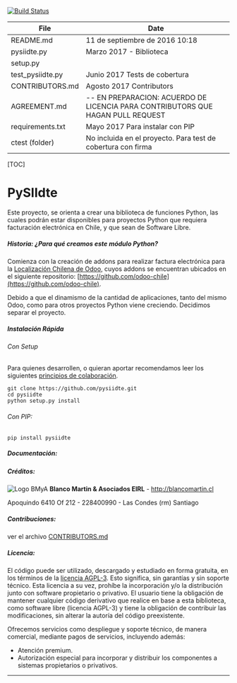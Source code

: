[![Build Status](https://travis-ci.org/PySIIDTE/pysiidte.svg?branch=master)](https://travis-ci.org/PySIIDTE/pysiidte)

|File                |Date                          |
|--------------------|------------------------------|
|README.md           |11 de septiembre de 2016 10:18|
|pysiidte.py         |Marzo 2017 - Biblioteca       |
|setup.py            |                              |
|test_pysiidte.py    |Junio 2017 Tests de cobertura |
|CONTRIBUTORS.md     |Agosto 2017 Contributors      |
|AGREEMENT.md        |-- EN PREPARACION: ACUERDO DE LICENCIA PARA CONTRIBUTORS QUE HAGAN PULL REQUEST|
|requirements.txt    |Mayo 2017 Para instalar con PIP|
|ctest (folder)      |No incluida en el proyecto. Para test de cobertura con firma|




[TOC]

# PySIIdte

Este proyecto, se orienta a crear una biblioteca de funciones Python, las cuales podrán estar disponibles para proyectos Python que requiera facturación electrónica en Chile, y que sean de Software Libre.

##### Historia: ¿Para qué creamos este módulo Python?
Comienza con la creación de addons para realizar factura electrónica para la [Localización Chilena de Odoo](https://www.odoochile.org), cuyos addons se encuentran ubicados en el siguiente repositorio: [https://github.com/odoo-chile](https://github.com/odoo-chile).

Debido a que el dinamismo de la cantidad de aplicaciones, tanto del mismo Odoo, como para otros proyectos Python viene creciendo. Decidimos separar el proyecto.

##### Instalación Rápida
###### Con Setup
Para quienes desarrollen, o quieran aportar recomendamos leer los siguientes [principios de colaboración](http://www.odoochile.org/blog/novedades-1/post/principios-para-colaborar-en-github-1).

```
git clone https://github.com/pysiidte.git
cd pysiidte
python setup.py install
```
###### Con PIP:
```
pip install pysiidte
```

##### Documentación:


##### Créditos:

![Logo BMyA](https://blancomartin.cl/website/image/ir.attachment/9711_e6d1eea/datas)
**Blanco Martin & Asociados EIRL** -  http://blancomartin.cl

Apoquindo 6410 Of 212 - 228400990 - Las Condes (rm) Santiago

##### Contribuciones:
ver el archivo [CONTRIBUTORS.md](https://github.com/pysiidte/CONTRIBUTORS.md)

##### Licencia:
El código puede ser utilizado, descargado y estudiado en forma gratuita, en los términos de la [licencia AGPL-3](LICENSE.md). Esto significa, sin garantías y sin soporte técnico.
Esta licencia a su vez, prohíbe la incorporación y/o la distribución junto con software propietario o privativo.
El usuario tiene la obligación de mantener cualquier código derivativo que realice en base a esta biblioteca, como software libre (licencia AGPL-3) y tiene la obligación de contribuir las modificaciones, sin alterar la autoría del código preexistente.

Ofrecemos servicios como despliegue y soporte técnico, de manera comercial, mediante pagos de servicios, incluyendo además:
- Atención premium.
- Autorización especial para incorporar y distribuir los componentes a sistemas propietarios o privativos.
___
